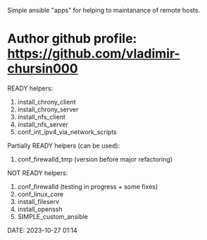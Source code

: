 Simple ansible "apps" for helping to maintanance of remote hosts.

Author github profile: https://github.com/vladimir-chursin000
================

READY helpers:
1. install_chrony_client
2. install_chrony_server
3. install_nfs_client
4. install_nfs_server
5. conf_int_ipv4_via_network_scripts

Partially READY helpers (can be used):
1. conf_firewalld_tmp (version before major refactoring)

NOT READY helpers:
1. conf_firewalld (testing in progress + some fixes)
2. conf_linux_core
3. install_fileserv
4. install_openssh
5. SIMPLE_custom_ansible

DATE: 2023-10-27 01:14
